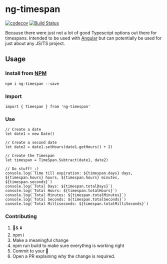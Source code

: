 # ng-timespan
[![codecov](https://codecov.io/gh/greenygh0st/ng-timespan/branch/master/graph/badge.svg)](https://codecov.io/gh/greenygh0st/ng-timespan)
[![Build Status](https://travis-ci.org/greenygh0st/ng-timespan.svg?branch=master)](https://travis-ci.org/greenygh0st/ng-timespan) 

Because there were just not a lot of good Typescript options out there for timespans. Intended to be used with [Angular](https://angular.io/) but can potentially be used for just about any JS/TS project.

## Usage

### Install from [NPM](https://www.npmjs.com/package/ng-timespan)
`npm i ng-timespan --save`

### Import
`import { Timespan } from 'ng-timespan'`

### Use
```
// Create a date
let date1 = new Date()

// Create a second date
let date2 = date1.setHours(date1.getHours() + 2)

// Create the Timespan
let timespan = TimeSpan.Subtract(date1, date2)

// Do stuff! :)
console.log(`Time till expiration: ${timespan.days} days, ${timespan.hours} hours, ${timespan.hours} minutes, ${timespan.seconds}`)
console.log(`Total Days: ${timespan.totalDays}`)
console.log(`Total Hours: ${timespan.totalHours}`)
console.log(`Total Minutes: ${timespan.totalMinutes}`)
console.log(`Total Seconds: ${timespan.totalSeconds}`)
console.log(`Total Milliseconds: ${timespan.totalMilliSeconds}`)
```

### Contributing
1. 🍴& ⬇️ 
2. npm i
3. Make a meaningful change
4. npm run build to make sure everythng is working right
5. Commit to your 🍴
6. Open a PR explaining why the change is required.
